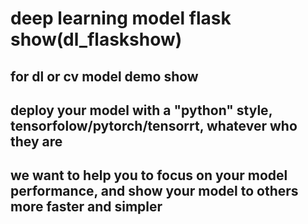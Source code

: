 # deep learning model flask show(dl\_flaskshow)

## for dl or cv model demo show

## deploy your model with a "python" style, tensorfolow/pytorch/tensorrt, whatever who they are

## we want to help you to focus on your model performance, and show your model to others more faster and simpler

